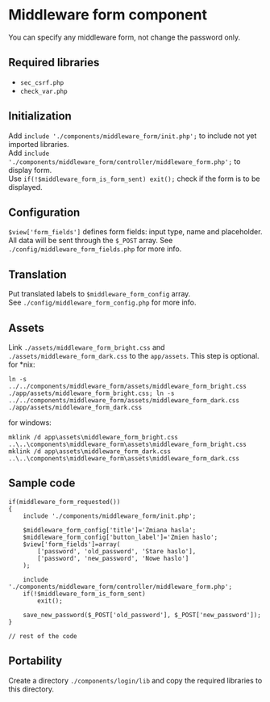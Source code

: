 # Middleware form component
You can specify any middleware form, not change the password only.

## Required libraries
* `sec_csrf.php`
* `check_var.php`

## Initialization
Add `include './components/middleware_form/init.php';` to include not yet imported libraries.  
Add `include './components/middleware_form/controller/middleware_form.php';` to display form.  
Use `if(!$middleware_form_is_form_sent) exit();` check if the form is to be displayed.

## Configuration
`$view['form_fields']` defines form fields: input type, name and placeholder.  
All data will be sent through the `$_POST` array.
See `./config/middleware_form_fields.php` for more info.

## Translation
Put translated labels to `$middleware_form_config` array.  
See `./config/middleware_form_config.php` for more info.

## Assets
Link `./assets/middleware_form_bright.css` and `./assets/middleware_form_dark.css` to the `app/assets`. This step is optional.  
for *nix:
```
ln -s ../../components/middleware_form/assets/middleware_form_bright.css ./app/assets/middleware_form_bright.css; ln -s ../../components/middleware_form/assets/middleware_form_dark.css ./app/assets/middleware_form_dark.css
```
for windows:
```
mklink /d app\assets\middleware_form_bright.css ..\..\components\middleware_form\assets\middleware_form_bright.css
mklink /d app\assets\middleware_form_dark.css ..\..\components\middleware_form\assets\middleware_form_dark.css
```

## Sample code
```
if(middleware_form_requested())
{
	include './components/middleware_form/init.php';

	$middleware_form_config['title']='Zmiana hasla';
	$middleware_form_config['button_label']='Zmien haslo';
	$view['form_fields']=array(
		['password', 'old_password', 'Stare haslo'],
		['password', 'new_password', 'Nowe haslo']
	);

	include './components/middleware_form/controller/middleware_form.php';
	if(!$middleware_form_is_form_sent)
		exit();

	save_new_password($_POST['old_password'], $_POST['new_password']);
}

// rest of the code
```

## Portability
Create a directory `./components/login/lib` and copy the required libraries to this directory.
